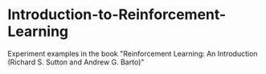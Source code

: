 # Introduction-to-Reinforcement-Learning
Experiment examples in the book "Reinforcement Learning: An Introduction (Richard S. Sutton and Andrew G. Barto)"
